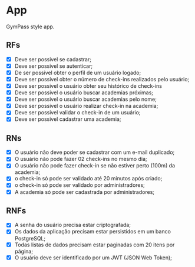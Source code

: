 # App

GymPass style app.

## RFs

- [x] Deve ser possivel se cadastrar;
- [x] Deve ser possivel se autenticar;
- [x] De ser possivel obter o perfil de um usuário logado;
- [x] Deve ser possivel obter o número de check-ins realizados pelo usuário;
- [x] Deve ser possivel o usuário obter seu histórico de check-ins
- [x] Deve ser possivel o usuário buscar academias próximas;
- [x] Deve ser possivel o usuário buscar academias pelo nome;
- [x] Deve ser possivel o usuário realizar check-in na academia;
- [x] Deve ser possivel validar o check-in de um usuário;
- [x] Deve ser possivel cadastrar uma academia;  

## RNs

- [x] O usuário não deve poder se cadastrar com um e-mail duplicado;  
- [x] O usuário não pode fazer 02 check-ins no mesmo dia;
- [x] O usuário não pode fazer check-in se não estiver perto (100m) da academia;
- [x] o check-in só pode ser validado até 20 minutos após criado;
- [x] o check-in só pode ser validado por administradores;
- [x] A academia só pode ser cadastrada por administradores;

## RNFs

- [x] A senha do usuário precisa estar criptografada;
- [x] Os dados da aplicação precisam estar persistidos em um banco PostgreSQL;
- [x] Todas  listas de dados precisam estar paginadas com 20 itens por página;
- [x] O usuário deve ser identificado por um JWT (JSON Web Token);